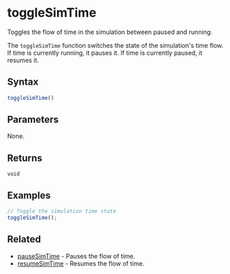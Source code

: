 # toggleSimTime

Toggles the flow of time in the simulation between paused and running.

The `toggleSimTime` function switches the state of the simulation's time flow. If time is currently running, it pauses it. If time is currently paused, it resumes it.

## Syntax

```typescript
toggleSimTime()
```

## Parameters

None.

## Returns

`void`

## Examples

```javascript
// Toggle the simulation time state
toggleSimTime();
```

## Related

- [pauseSimTime](/dsl/commands/pauseSimTime) - Pauses the flow of time.
- [resumeSimTime](/dsl/commands/resumeSimTime) - Resumes the flow of time.
